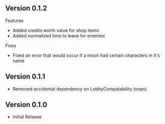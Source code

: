 ## Version 0.1.2

Features
- Added credits worth value for shop items
- Added normalized time to leave for enemies

Fixes
- Fixed an error that would occur if a moon had certain characters in it's name

## Version 0.1.1

- Removed accidental dependency on LobbyCompatability (oops)

## Version 0.1.0

- Initial Release